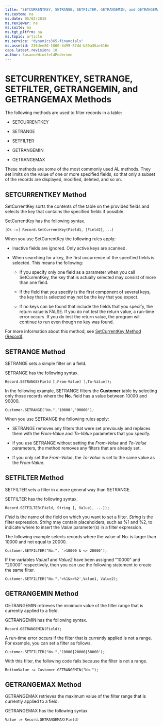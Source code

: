 ```yaml
---
title: "SETCURRENTKEY, SETRANGE, SETFILTER, GETRANGEMIN, and GETRANGEMAX Methods"
ms.custom: na
ms.date: 05/02/2018
ms.reviewer: na
ms.suite: na
ms.tgt_pltfrm: na
ms.topic: article
ms.service: "dynamics365-financials"
ms.assetid: 236dee86-1860-4d99-87dd-b30a30ae616e
caps.latest.revision: 10
author: SusanneWindfeldPedersen
---
```




# SETCURRENTKEY, SETRANGE, SETFILTER, GETRANGEMIN, and GETRANGEMAX Methods
The following methods are used to filter records in a table:  

-   SETCURRENTKEY  

-   SETRANGE  

-   SETFILTER  

-   GETRANGEMIN  

-   GETRANGEMAX  

 These methods are some of the most commonly used AL methods. They set limits on the value of one or more specified fields, so that only a subset of the records are displayed, modified, deleted, and so on.  

## SETCURRENTKEY Method  
 SetCurrentKey sorts the contents of the table on the provided fields and selects the key that contains the specified fields if possible. 

 SetCurrentKey has the following syntax.  

```  
[Ok :=] Record.SetCurrentKey(Field1, [Field2],...)  
```  

 When you use SetCurrentKey the following rules apply:  

-   Inactive fields are ignored. Only active keys are scanned.  

-   When searching for a key, the first occurrence of the specified fields is selected. This means the following:  

    -   If you specify only one field as a parameter when you call SetCurrentKey, the key that is actually selected may consist of more than one field.  

    -   If the field that you specify is the first component of several keys, the key that is selected may not be the key that you expect.  

    -   If no keys can be found that include the fields that you specify, the return value is FALSE. If you do not test the return value, a run-time error occurs. If you do test the return value, the program will continue to run even though no key was found.  

 For more information about this method, see [SetCurrentKey Method (Record)](methods/devenv-setcurrentkey-method-record.md).

## SETRANGE Method  
 SETRANGE sets a simple filter on a field.  

 SETRANGE has the following syntax.  

```  
Record.SETRANGE(Field [,From-Value] [,To-Value]);  
```  

 In the following example, SETRANGE filters the **Customer** table by selecting only those records where the **No.** field has a value between 10000 and 90000.  

```  
Customer.SETRANGE("No.",'10000','90000');  
```  

 When you use SETRANGE the following rules apply:  

-   SETRANGE removes any filters that were set previously and replaces them with the *From-Value* and *To-Value* parameters that you specify.  

-   If you use SETRANGE without setting the *From-Value* and *To-Value* parameters, the method removes any filters that are already set.  

-   If you only set the *From-Value*, the *To-Value* is set to the same value as the *From-Value*.  

## SETFILTER Method  
 SETFILTER sets a filter in a more general way than SETRANGE.  

 SETFILTER has the following syntax.  

```  
Record.SETFILTER(Field, String [, Value], ...]);  
```  

 *Field* is the name of the field on which you want to set a filter. *String* is the filter expression. *String* may contain placeholders, such as %1 and %2, to indicate where to insert the *Value* parameter\(s\) in a filter expression.  

 The following example selects records where the value of No. is larger than 10000 and not equal to 20000.  

```  
Customer.SETFILTER("No.", '>10000 & <> 20000');  
```  

 If the variables *Value1* and *Value2* have been assigned "10000" and "20000" respectively, then you can use the following statement to create the same filter.  

```  
Customer.SETFILTER("No.",'>%1&<>%2',Value1, Value2);  
```  

## GETRANGEMIN Method  
 GETRANGEMIN retrieves the minimum value of the filter range that is currently applied to a field.  

 GETRANGEMIN has the following syntax.  

```  
Record.GETRANGEMIN(Field);  
```  

 A run-time error occurs if the filter that is currently applied is not a range. For example, you can set a filter as follows.  

```  
Customer.SETFILTER("No.",'10000|20000|30000');  
```  

 With this filter, the following code fails because the filter is not a range.  

```  
BottomValue := Customer.GETRANGEMIN("No.");  
```  

## GETRANGEMAX Method  
 GETRANGEMAX retrieves the maximum value of the filter range that is currently applied to a field.  

 GETRANGEMAX has the following syntax.  

```  
Value := Record.GETRANGEMAX(Field)  
```
